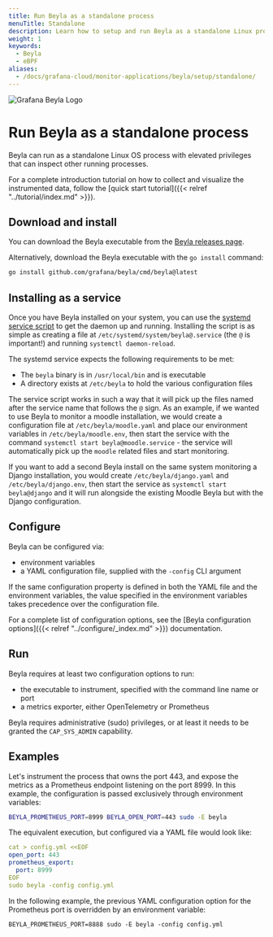 ```yaml
---
title: Run Beyla as a standalone process
menuTitle: Standalone
description: Learn how to setup and run Beyla as a standalone Linux process.
weight: 1
keywords:
  - Beyla
  - eBPF
aliases:
  - /docs/grafana-cloud/monitor-applications/beyla/setup/standalone/
---
```


![Grafana Beyla Logo](https://grafana.com/media/docs/grafana-cloud/beyla/beyla-logo-2.png)

# Run Beyla as a standalone process

Beyla can run as a standalone Linux OS process with elevated privileges that can inspect other running processes.

For a complete introduction tutorial on how to collect and visualize the instrumented data, follow the [quick start tutorial]({{< relref "../tutorial/index.md" >}}).

## Download and install

You can download the Beyla executable from the [Beyla releases page](https://github.com/grafana/beyla/releases).

Alternatively, download the Beyla executable with the `go install` command:

```sh
go install github.com/grafana/beyla/cmd/beyla@latest
```

## Installing as a service

Once you have Beyla installed on your system, you can use the [systemd service script](https://github.com/grafana/beyla/tree/main/contrib/beyla@.service) to get the daemon up and running.  Installing the script is as simple as creating a file at `/etc/systemd/system/beyla@.service` (the `@` is important!) and running `systemctl daemon-reload`.

The systemd service expects the following requirements to be met:

   * The `beyla` binary is in `/usr/local/bin` and is executable
   * A directory exists at `/etc/beyla` to hold the various configuration files

The service script works in such a way that it will pick up the files named after the service name that follows the `@` sign.  As an example, if we wanted to use Beyla to monitor a moodle installation, we would create a configuration file at `/etc/beyla/moodle.yaml` and place our environment variables in `/etc/beyla/moodle.env`, then start the service with the command `systemctl start beyla@moodle.service` - the service will automatically pick up the `moodle` related files and start monitoring.

If you want to add a second Beyla install on the same system monitoring a Django installation, you would create `/etc/beyla/django.yaml` and `/etc/beyla/django.env`, then start the service as `systemctl start beyla@django` and it will run alongside the existing Moodle Beyla but with the Django configuration.

## Configure

Beyla can be configured via:

- environment variables
- a YAML configuration file, supplied with the `-config` CLI argument

If the same configuration property is defined in both the YAML file and the environment
variables, the value specified in the environment variables takes precedence over the
configuration file.

For a complete list of configuration options, see the [Beyla configuration options]({{< relref "../configure/_index.md" >}}) documentation.

## Run

Beyla requires at least two configuration options to run:

- the executable to instrument, specified with the command line name or port
- a metrics exporter, either OpenTelemetry or Prometheus

Beyla requires administrative (sudo) privileges, or at least it needs to be granted the `CAP_SYS_ADMIN` capability.

## Examples

Let's instrument the process that owns the port 443, and expose the metrics as a Prometheus endpoint listening on the port 8999. In this example, the configuration is passed exclusively through environment variables:

```sh
BEYLA_PROMETHEUS_PORT=8999 BEYLA_OPEN_PORT=443 sudo -E beyla
```

The equivalent execution, but configured via a YAML file would look like:

```yaml
cat > config.yml <<EOF
open_port: 443
prometheus_export:
  port: 8999
EOF
sudo beyla -config config.yml
```

In the following example, the previous YAML configuration option for the Prometheus port is overridden by an environment variable:

```
BEYLA_PROMETHEUS_PORT=8888 sudo -E beyla -config config.yml
```

